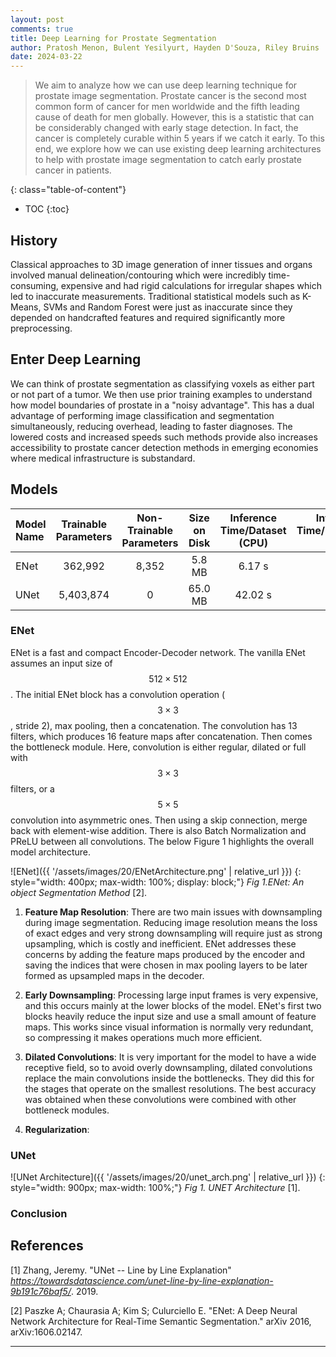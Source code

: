 ```yaml
---
layout: post
comments: true
title: Deep Learning for Prostate Segmentation
author: Pratosh Menon, Bulent Yesilyurt, Hayden D'Souza, Riley Bruins
date: 2024-03-22
---
```


> We aim to analyze how we can use deep learning technique for prostate image
> segmentation. Prostate cancer is the second most common form of cancer for men
> worldwide and the fifth leading cause of death for men globally. However, this
> is a statistic that can be considerably changed with early stage detection. In
> fact, the cancer is completely curable within 5 years if we catch it early. To
> this end, we explore how we can use existing deep learning architectures to
> help with prostate image segmentation to catch early prostate cancer in
> patients.

<!--more-->
{: class="table-of-content"}
- TOC
{:toc}

## History

Classical approaches to 3D image generation of inner tissues and organs involved
manual delineation/contouring which were incredibly time-consuming, expensive
and had rigid calculations for irregular shapes which led to inaccurate
measurements. Traditional statistical models such as K-Means, SVMs and Random
Forest were just as inaccurate since they depended on handcrafted features and
required significantly more preprocessing.

## Enter Deep Learning

We can think of prostate segmentation as classifying voxels as either part or
not part of a tumor. We then use prior training examples to understand how model
boundaries of prostate in a "noisy advantage". This has a dual advantage of
performing image classification and segmentation simultaneously, reducing
overhead, leading to faster diagnoses. The lowered costs and increased speeds
such methods provide also increases accessibility to prostate cancer detection
methods in emerging economies where medical infrastructure is substandard.

## Models

| Model Name | Trainable Parameters | Non-Trainable Parameters | Size on Disk | Inference Time/Dataset (CPU) | Inference Time/Dataset (GPU) |
| :--------- | :------------------: | :----------------------: | :----------: | :--------------------------: | ---------------------------: |
| ENet       |       362,992        |          8,352           |    5.8 MB    |            6.17 s            |                       1.07 s |
| UNet       |      5,403,874       |            0             |   65.0 MB    |           42.02 s            |                       1.57 s |

### ENet

ENet is a fast and compact Encoder-Decoder network. The vanilla ENet assumes an
input size of $$512 \times 512$$. The initial ENet block has a convolution
operation ($$3 \times 3$$, stride 2), max pooling, then a concatenation. The
convolution has 13 filters, which produces 16 feature maps after concatenation.
Then comes the bottleneck module. Here, convolution is either regular, dilated
or full with $$3 \times 3$$ filters, or a $$5\times5$$ convolution into
asymmetric ones. Then using a skip connection, merge back with element-wise
addition. There is also Batch Normalization and PReLU between all convolutions.
The below Figure 1 highlights the overall model architecture.

<!-- deno-fmt-ignore-start -->
![ENet]({{ '/assets/images/20/ENetArchitecture.png' | relative_url }})
{: style="width: 400px; max-width: 100%; display: block;"}
_Fig 1.ENet: An object Segmentation Method_ [2].
<!-- deno-fmt-ignore-end -->


1. **Feature Map Resolution**: There are two main issues with downsampling during image segmentation. Reducing image resolution means the loss of exact edges and very strong downsampling will require just as strong upsampling, which is costly and inefficient. ENet addresses these concerns by adding the feature maps produced by the encoder and saving the indices that were chosen in max pooling layers to be later formed as upsampled maps in the decoder.

2. **Early Downsampling**: Processing large input frames is very expensive, and this occurs mainly at the lower blocks of the model. ENet's first two blocks heavily reduce the input size and use a small amount of feature maps. This works since visual information is normally very redundant, so compressing it makes operations much more efficient. 

3. **Dilated Convolutions**: It is very important for the model to have a wide receptive field, so to avoid overly downsampling, dilated convolutions replace the main convolutions inside the bottlenecks. They did this for the stages that operate on the smallest resolutions. The best accuracy was obtained when these convolutions were combined with other bottleneck modules.

4. **Regularization**: 


### UNet

<!-- deno-fmt-ignore-start -->
![UNet Architecture]({{ '/assets/images/20/unet_arch.png' | relative_url }})
{: style="width: 900px; max-width: 100%;"}
*Fig 1. UNET Architecture* [1].
<!-- deno-fmt-ignore-end -->

### Conclusion

## References


[1] Zhang, Jeremy. "UNet -- Line by Line Explanation"
_https://towardsdatascience.com/unet-line-by-line-explanation-9b191c76baf5/_.
2019.

[2] Paszke A; Chaurasia A; Kim S; Culurciello E. "ENet: A Deep Neural Network Architecture for
Real-Time Semantic Segmentation." arXiv 2016, arXiv:1606.02147.

---

<!-- vim: set spell: -->

